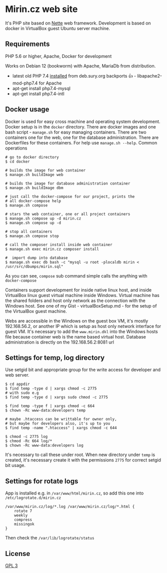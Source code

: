 Mirin.cz web site
=============

It's PHP site based on [Nette](https://nette.org) web framework.
Development is based on docker in VirtualBox guest Ubuntu server machine.

Requirements
------------
PHP 5.6 or higher, Apache, Docker for development

Works on Debian 12 (bookworm) with Apache, MariaDb from distribution.
- latest old PHP 7.4 [installed](https://d0m.me/2023/10/01/debian-12-bookworm-install-php-7-4/) from deb.sury.org backports 👍 - libapache2-mod-php7.4 for Apache
- apt-get install php7.4-mysql
- apt-get install php7.4-intl
 
Docker usage
------------
Docker is used for easy cross machine and operating system development. 
Docker setup is in the ```docker``` directory. There are docker images
and one bash script - ```manage.sh``` for easy managing containers. There are two containers
one for the web, one for the database administration. There are Dockerfiles
for these containers.
For help use ```manage.sh --help```. Common operations

    # go to docker directory
    $ cd docker
    
    # builds the image for web container
    $ manage.sh buildImage web 
    
    # builds the image for database administration container
    $ manage.sh buildImage dbm
    
    # just call the docker-compose for our project, prints the
    # all docker-compose help
    $ manage.sh compose
    
    # stars the web container, one or all project containers
    $ manage.sh compose up -d mirin.cz
    $ manage.sh compose up -d
    
    # stop all containers
    $ manage.sh compose stop
    
    # call the composer install inside web container
    $ manage.sh exec mirin.cz composer install
    
    #  import dump into database
    $ manage.sh exec db bash -c "mysql -u root -plocaldb mirin < /usr/src/dbumps/mirin.sql"
    
As you can see, ```compose``` sub command simple calls the anything with ```docker-compose```

Containers support development for inside native linux host, and inside
VirtualBox linux guest virtual machine inside Windows.
Virtual machine has the shared folders and host only network as the
connection with the Windows host. See one of my Gist - virtualBoxSetup.md - 
for the setup of the VirtualBox guest machine.

Webs are accessible in the Windows on the guest box VM, it's mostly 192.168.56.2, or another IP
which is setup as host only network interface for guest VM. It's necessary
to add the ```www.mirin.dkl``` into the Windows hosts file because container web
is the name based virtual host.
Database administration is directly on the 192.168.56.2:8081 url

Settings for temp, log directory
-------
Use setgid bit and appropriate group for the write access for developer and web server.

    $ cd appdir
    $ find temp -type d | xargs chmod -c 2775
    # with sudo e.g
    $ find temp -type d | xargs sudo chmod -c 2775
    
    $ find temp -type f | xargs chmod -c 664
    $ chown -Rc www-data:developers temp 
    
    # maybe .htaccess can be writtable for owner only,
    # but maybe for developers also, it's up to you
    $ find temp -name ".htaccess" | xargs chmod -c 644

    $ chmod -c 2775 log
    $ chmod -Rc 664 log/*
    $ chown -Rc www-data:developers log 
    
It's necessary to call these under root.
When new directory under ```temp``` is created, it's necessary create it with the permissions ```2775```
for correct setgid bit usage.

Settings for rotate logs
-------
App is installed e.g. in ```/var/www/html/mirin.cz```, so add this one into ```/etc/logrotate.d/mirin.cz```

    /var/www/mirin.cz/log/*.log /var/www/mirin.cz/log/*.html {
        rotate 7
        weekly
        compress
        missingok
    }

Then check the ```/var/lib/logrotate/status```

License
-------
[GPL 3](https://www.gnu.org/licenses/gpl-3.0.en.html)
